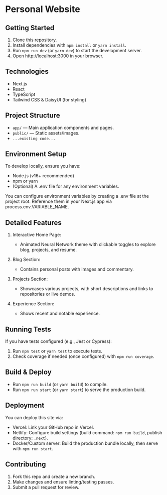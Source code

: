 # Personal Website

## Getting Started

1. Clone this repository.
2. Install dependencies with `npm install` or `yarn install`.
3. Run `npm run dev` (or `yarn dev`) to start the development server.
4. Open http://localhost:3000 in your browser.

## Technologies

- Next.js
- React
- TypeScript
- Tailwind CSS & DaisyUI (for styling)

## Project Structure

- `app/` — Main application components and pages.
- `public/` — Static assets/images.
- `...existing code...`

## Environment Setup

To develop locally, ensure you have:

- Node.js (v16+ recommended)
- npm or yarn
- (Optional) A .env file for any environment variables.

You can configure environment variables by creating a .env file at the project root. Reference them in your Next.js app via process.env.VARIABLE_NAME.

## Detailed Features

1. Interactive Home Page:

   - Animated Neural Network theme with clickable toggles to explore blog, projects, and resume.

2. Blog Section:

   - Contains personal posts with images and commentary.

3. Projects Section:

   - Showcases various projects, with short descriptions and links to repositories or live demos.

4. Experience Section:
   - Shows recent and notable experience.

## Running Tests

If you have tests configured (e.g., Jest or Cypress):

1. Run `npm test` or `yarn test` to execute tests.
2. Check coverage if needed (once configured) with `npm run coverage`.

## Build & Deploy

- Run `npm run build` (or `yarn build`) to compile.
- Run `npm run start` (or `yarn start`) to serve the production build.

## Deployment

You can deploy this site via:

- Vercel: Link your GitHub repo in Vercel.
- Netlify: Configure build settings (build command: `npm run build`, publish directory: `.next`).
- Docker/Custom server: Build the production bundle locally, then serve with `npm run start`.

## Contributing

1. Fork this repo and create a new branch.
2. Make changes and ensure linting/testing passes.
3. Submit a pull request for review.
